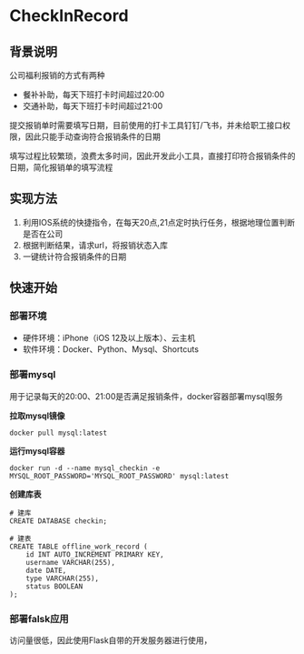 # CheckInRecord


## 背景说明

公司福利报销的方式有两种

- 餐补补助，每天下班打卡时间超过20:00
- 交通补助，每天下班打卡时间超过21:00

提交报销单时需要填写日期，目前使用的打卡工具钉钉/飞书，并未给职工接口权限，因此只能手动查询符合报销条件的日期

填写过程比较繁琐，浪费太多时间，因此开发此小工具，直接打印符合报销条件的日期，简化报销单的填写流程



## 实现方法

1. 利用IOS系统的快捷指令，在每天20点,21点定时执行任务，根据地理位置判断是否在公司
2. 根据判断结果，请求url，将报销状态入库
3. 一键统计符合报销条件的日期

## 快速开始

### 部署环境

- 硬件环境：iPhone（iOS 12及以上版本）、云主机
- 软件环境：Docker、Python、Mysql、Shortcuts

### 部署mysql

用于记录每天的20:00、21:00是否满足报销条件，docker容器部署mysql服务

**拉取mysql镜像**

```shell
docker pull mysql:latest
```

**运行mysql容器**

```shell
docker run -d --name mysql_checkin -e MYSQL_ROOT_PASSWORD='MYSQL_ROOT_PASSWORD' mysql:latest
```

**创建库表**

```mysql
# 建库
CREATE DATABASE checkin;

# 建表
CREATE TABLE offline_work_record (
    id INT AUTO_INCREMENT PRIMARY KEY,
    username VARCHAR(255),
    date DATE,
    type VARCHAR(255),
    status BOOLEAN
);
```



### 部署falsk应用

访问量很低，因此使用Flask自带的开发服务器进行使用，





